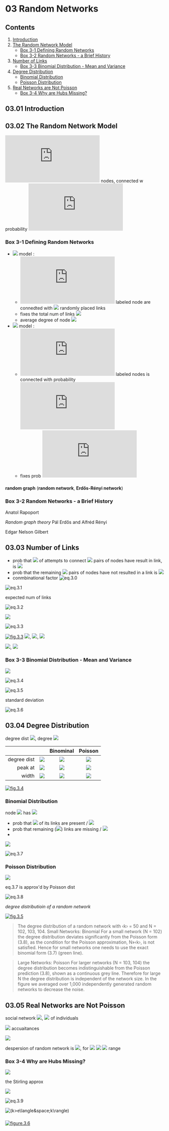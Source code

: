 <!--
Filename: 	note.md
Project: 	/Users/shume/Developer/NetworkScience/c03
Author: 	shumez <https://github.com/shumez>
Created: 	2019-03-06 20:27:3
Modified: 	2019-03-18 20:31:4
-----
Copyright (c) 2019 shumez
-->

# 03 Random Networks

## Contents

01. [Introduction](#0301-Introduction)
02. [The Random Network Model](#0302-The-Random-Network-Model)
    * [Box 3-1 Defining Random Networks](#Box-3-1-Defining-Random-Networks)
    * [Box 3-2 Random Networks - a Brief History](#Box-3-2-Random-Networks---a-Brief-History)
03. [Number of Links](#0303-Number-of-Links)
    * [Box 3-3 Binomial Distribution - Mean and Variance](#Box-3-3-Binomial-Distribution---Mean-and-Variance)
04. [Degree Distribution](#0304-Degree-Distribution)
    * [Binomial Distribution](#Binomial-Distribution)
    * [Poisson Distribution](#Poisson-Distribution)
05. [Real Networks are Not Poisson](#0305-Real-Networks-are-Not-Poisson)
    * [Box 3-4 Why are Hubs Missing?](#Box-3-4-Why-are-Hubs-Missing?)


## 03.01 Introduction


## 03.02 The Random Network Model

![][N] nodes, connected w probability ![][p] 

### Box 3-1 Defining Random Networks

- ![][G(N,L)] model :
    - ![][N] labeled node are connedted with ![][L] randomly placed links
    - fixes the total num of links ![][L]
    - average degree of node ![][\langle&space;k\rangle=\frac{2L}{N}]
- ![][G(N,p)] model :
    - ![][N] labeled nodes is connected with probability ![][p]
    - fixes prob ![][p]


### 

**random graph** (**random network**, **Erdős-Rényi network**)


### Box 3-2 Random Networks - a Brief History

Anatol Rapoport

*Random graph theory* Pál Erdős and Alfréd Rényi

Edgar Nelson Gilbert 



## 03.03 Number of Links

- prob that ![][L] of attempts to connect ![][\frac{N(N-1)}{2}] pairs of nodes have result in link, is ![][p^L]
- prob that the remaining ![][\frac{N(N-1)}{2}] pairs of nodes have  not resulted in a link is
    ![][(1-p)^{\frac{N(N-1)}{2}-L}]
- conmbinational factor
    <!-- \[ \begin{pmatrix} \frac{N(N-1)}{2} \\ L \end{pmatrix} \tag{3.0} \] -->
    ![eq.3.0][eq_03_00]

<!-- \[ p_L = \begin{pmatrix} \frac{N(N-1)}{2} \\ L \end{pmatrix} p^L (1 - p)^{\frac{N (N - 1)}{2} - L} \tag{3.1} \] -->
![eq.3.1][eq_03_01]


expected num of links

<!-- \[ \langle L \rangle = \sum_{L=0}^{\frac{N(N-1)}{2}} LP_L = p \frac{N(N-1)}{2} \tag{3.2} \] -->
![eq.3.2][eq_03_02]

<!-- \( L_{max} = \frac{N(N-1)}{2} \) -->
![][L_{max}=\frac{N(N-1)}{2}]


<!-- \[ \langle k \rangle = \frac{2 \langle L \rangle}{N} = p (N - 1) \tag{3.3} \] -->
![eq.3.3][eq_03_03]

[![fig.3.3][fig_03_03]][fig_03_03]
![][p=\frac{1}{6}], ![][N=12], ![][L=10,&space;18,&space;8]

![][p=.03], ![][N=100]


### Box 3-3 Binomial Distribution - Mean and Variance

<!-- \[ p_x = \begin{pmatrix}N \\ x\end{pmatrix} p^x (1-p)^{N-x} \] -->
![][p_x=\begin{pmatrix}N\\x\end{pmatrix}p^x(1-p)^{N-x}]

<!-- \[ \langle x \rangle = \sum_{x=0}^N xp_x = Np \tag{3.4} \] -->
![eq.3.4][eq_03_04]

<!-- \[ \langle x^2 \rangle = \sum_{x=0}^N x^2 p_x = p(1-p)N + p^2 N^2 \tag{3.5} \] -->
![eq.3.5][eq_03_05]

standard deviation

<!-- \[ \sigma_x = \big( \langle x^2 \rangle - \langle x \rangle^2 \big)^{\frac{1}{2}} = [ p(1 - p) N ]^{\frac{1}{2}} \tag{3.6} \] -->
![eq.3.6][eq_03_06]


## 03.04 Degree Distribution

degree dist ![][p_k], degree ![][k]


|               |               | Binominal                                                 | Poisson |
|--------------:|:-------------:|:---------------------------------------------------------:|:------------------------------------------:|
| degree dist   | ![][p_k]      | ![][\begin{pmatrix}N-1\\k\end{pmatrix}p_k(1-p)^{N-1-k}]   | ![][e^{-\langle&space;k\rangle}\frac{\langle&space;k\rangle}{k!}] |
| peak at       | ![][k]        | ![][\langle&space;k\rangle=p(N-1)]                        | ![][\langle&space;k\rangle]               |
| width         | ![][\sigma_k] | ![][p(1-p)(N-1)]                                          | ![][\langle&space;k\rangle^{\frac{1}{2}}] |



[![fig.3.4][fig_03_04]][fig_03_04]


### Binomial Distribution

node ![][i] has ![][k]

- prob that ![][k] of its links are present / ![][p^k]
- prob that remaining (![][N-1-k]) links are missing / ![][(1-p)^{N-1-k}]
- 

<!-- \[ \begin{pmatrix} N-1 \\ k \end{pmatrix} \] -->
![][\begin{pmatrix}N-1\\k\end{pmatrix}]


<!-- \[ p_k = \begin{pmatrix}N-1\\k\end{pmatrix} p^k (1-p)^{N-1-k} \tag{3.7} \] -->
![eq.3.7][eq_03_07]


### Poisson Distribution

![][\langle&space;k\rangle\ll&space;N]

eq.3.7 is approx'd by Poisson dist

<!-- \[ p_k = e^{- \langle k \rangle } \frac{\langle k \rangle^k}{k!} \tag{3.8} \] -->
![eq.3.8][eq_03_08]

*degree distributioin of a random network*

[![fig.3.5][fig_03_05]][fig_03_05]
> The degree distribution of a random network with ‹k› = 50 and N = 102, 103, 104.
> Small Networks: Binomial
> For a small network (N = 102) the degree distribution deviates significantly from the Poisson form (3.8), as the condition for the Poisson approximation, N»‹k›, is not satisfied. Hence for small networks one needs to use the exact binomial form (3.7) (green line).

> Large Networks: Poisson
> For larger networks (N = 103, 104) the degree distribution becomes indistinguishable from the Poisson prediction (3.8), shown as a continuous grey line. Therefore for large N the degree distribution is independent of the network size. In the figure we averaged over 1,000 independently generated random networks to decrease the noise.


## 03.05 Real Networks are Not Poisson

social network
![][\langle&space;k\rangle\approx1000], ![][N\approx&space;7\times10^9] of individuals

![][k_{\text{max}}=1185] accuaitances

![][k_{\text{min}}=816]

despersion of random network is ![][\sigma_k=\langle&space;k\rangle^{\frac{1}{2}}], 
for ![][\langle&space;k\rangle=1000] ![][\sigma_k=31.62]
![][\langle&space;k\rangle\pm\sigma_k] range 


### Box 3-4 Why are Hubs Missing?

![][\frac{1}{k!}]

the Stirling approx

![][k!\sim\sqrt{2\pi&space;k}\bigg(\frac{k}{e}\bigg)^k]

![eq.3.9][eq_03_09]

![][k>e\langle&space;k\rangle]


### 

[![figure.3.6][fig_03_06]][fig_03_06]



## 


<!-- eq -->

<!-- 03.02 -->
<!-- Box 3-1 -->
[G(N,L)]: https://latex.codecogs.com/gif.latex?\inline&space;G(N,L)
[N]: https://latex.codecogs.com/gif.latex?N
[L]: https://latex.codecogs.com/gif.latex?\inline&space;L
[\langle&space;k\rangle=\frac{2L}{N}]: https://latex.codecogs.com/gif.latex?\inline&space;\langle&space;k\rangle=\frac{2L}{N}
[G(N,p)]: https://latex.codecogs.com/gif.latex?\inline&space;G(N,p)
[p]: https://latex.codecogs.com/gif.latex?p

[\frac{N(N-1)}{2}]: https://latex.codecogs.com/gif.latex?\inline&space;\frac{N(N-1)}{2}
[p^L]: https://latex.codecogs.com/gif.latex?\inline&space;p^L
[\frac{N(N-1)}{2}]: https://latex.codecogs.com/gif.latex?\inline&space;\frac{N(N-1)}{2}
[(1-p)^{\frac{N(N-1)}{2}-L}]: https://latex.codecogs.com/gif.latex?\inline&space;(1-p)^{\frac{N(N-1)}{2}-L}
[eq_03_00]: https://latex.codecogs.com/gif.latex?\begin{pmatrix}\frac{N(N-1)}{2}\\L\end{pmatrix} "eq.3.0"
[eq_03_01]: https://latex.codecogs.com/gif.latex?p_L=\begin{pmatrix}\frac{N(N-1)}{2}\\L\end{pmatrix}p^L(1-p)^{\frac{N(N-1)}{2}-L} "eq.3.1"
[eq_03_02]: https://latex.codecogs.com/gif.latex?\langle&space;L\rangle=\sum_{L=0}^{\frac{N(N-1)}{2}}LP_L=p\frac{N(N-1)}{2} "eq.3.2"
[L_{max}=\frac{N(N-1)}{2}]: https://latex.codecogs.com/gif.latex?\inline&space;L_{max}=\frac{N(N-1)}{2}
[eq_03_03]: https://latex.codecogs.com/gif.latex?\langle&space;k\rangle=\frac{2\langle&space;L\rangle}{N}=p(N-1) "eq.3.3"
[fig_03_03]: http://networksciencebook.com/images/ch-03/figure-3-3.jpg "Fig.3.3 Random Networks are Truly Random"
[p=\frac{1}{6}]: https://latex.codecogs.com/gif.latex?\inline&space;p=\frac{1}{6}
[N=12]: https://latex.codecogs.com/gif.latex?\inline&space;N=12
[L=10,&space;18,&space;8]: https://latex.codecogs.com/gif.latex?\inline&space;L=10,&space;18,&space;8
[p=.03]: https://latex.codecogs.com/gif.latex?\inline&space;p=.03
[N=100]: https://latex.codecogs.com/gif.latex?\inline&space;N=100
[p_x=\begin{pmatrix}N\\x\end{pmatrix}p^x(1-p)^{N-x}]: https://latex.codecogs.com/gif.latex?\inline&space;p_x=\begin{pmatrix}N\\x\end{pmatrix}p^x(1-p)^{N-x}
[eq_03_04]: https://latex.codecogs.com/gif.latex?\langle&space;x\rangle=\sum_{x=0}^Nxp_x=Np "eq.3.4"
[eq_03_05]: https://latex.codecogs.com/gif.latex?\langle&space;x^2\rangle=\sum_{x=0}^Nx^2p_x=p(1-p)N+p^2&space;N^2 "eq.3.5"
[eq_03_06]: https://latex.codecogs.com/gif.latex?\sigma_x=\big(\langle&space;x^2\rangle-\langle&space;x\rangle^2\big)^{\frac{1}{2}}=[p(1-p)N]^{\frac{1}{2}} "eq.3.6"
[p_k]: https://latex.codecogs.com/gif.latex?\inline&space;p_k
[k]: https://latex.codecogs.com/gif.latex?\inline&space;k
[\begin{pmatrix}N-1\\k\end{pmatrix}p_k(1-p)^{N-1-k}]: https://latex.codecogs.com/gif.latex?\inline&space;\begin{pmatrix}N-1\\k\end{pmatrix}p_k(1-p)^{N-1-k}
[e^{-\langle&space;k\rangle}\frac{\langle&space;k\rangle}{k!}]: https://latex.codecogs.com/gif.latex?\inline&space;e^{-\langle&space;k\rangle}\frac{\langle&space;k\rangle}{k!}
[\langle&space;k\rangle=p(N-1)]: https://latex.codecogs.com/gif.latex?\inline&space;\langle&space;k\rangle=p(N-1)
[\langle&space;k\rangle]: https://latex.codecogs.com/gif.latex?\inline&space;\langle&space;k\rangle
[\sigma_k]: https://latex.codecogs.com/gif.latex?\inline&space;\sigma_k
[p(1-p)(N-1)]: https://latex.codecogs.com/gif.latex?\inline&space;p(1-p)(N-1)
[\langle&space;k\rangle^{\frac{1}{2}}]: https://latex.codecogs.com/gif.latex?\inline&space;\langle&space;k\rangle^{\frac{1}{2}}
[fig_03_04]: http://networksciencebook.com/images/ch-03/figure-3-4.jpg "Fig.3.4 Binomial vs. Poisson Degree Distribution"
[i]: https://latex.codecogs.com/gif.latex?\inline&space;i
[p^k]: https://latex.codecogs.com/gif.latex?\inline&space;p^k
[N-1-k]: https://latex.codecogs.com/gif.latex?\inline&space;N-1-k
[(1-p)^{N-1-k}]: https://latex.codecogs.com/gif.latex?\inline&space;(1-p)^{N-1-k}
[\begin{pmatrix}N-1\\k\end{pmatrix}]: https://latex.codecogs.com/gif.latex?\inline&space;\begin{pmatrix}N-1\\k\end{pmatrix}
[eq_03_07]: https://latex.codecogs.com/gif.latex?p_k=\begin{pmatrix}N-1\\k\end{pmatrix}p^k(1-p)^{N-1-k} "eq.3.7"
[\langle&space;k\rangle\ll&space;N]: https://latex.codecogs.com/gif.latex?\inline&space;\langle&space;k\rangle\ll&space;N
[eq_03_08]: https://latex.codecogs.com/gif.latex?p_k=e^{-\langle&space;k\rangle}\frac{\langle&space;k\rangle^k}{k!} "eq.3.8"
[fig_03_05]: http://networksciencebook.com/images/ch-03/figure-3-5.jpg "Fig.3.5 Degree Distribution is Independent of the Network Size "
[\langle&space;k\rangle\approx1000]: https://latex.codecogs.com/gif.latex?\inline&space;\langle&space;k\rangle\approx1000
[N\approx&space;7\times10^9]: https://latex.codecogs.com/gif.latex?\inline&space;N\approx&space;7\times10^9
[k_{\text{max}}=1185]: https://latex.codecogs.com/gif.latex?\inline&space;k_{\text{max}}=1185
[k_{\text{min}}=816]: https://latex.codecogs.com/gif.latex?\inline&space;k_{\text{min}}=816
[\sigma_k=\langle&space;k\rangle^{\frac{1}{2}}]: https://latex.codecogs.com/gif.latex?\inline&space;\sigma_k=\langle&space;k\rangle^{\frac{1}{2}}
[\langle&space;k\rangle=1000]: https://latex.codecogs.com/gif.latex?\inline&space;\langle&space;k\rangle=1000
[\sigma_k=31.62]: https://latex.codecogs.com/gif.latex?\inline&space;\sigma_k=31.62
[\langle&space;k\rangle\pm\sigma_k]: https://latex.codecogs.com/gif.latex?\inline&space;\langle&space;k\rangle\pm\sigma_k
[\frac{1}{k!}]: https://latex.codecogs.com/gif.latex?\inline&space;\frac{1}{k!}
[k!\sim\sqrt{2\pi&space;k}\bigg(\frac{k}{e}\bigg)^k]: https://latex.codecogs.com/gif.latex?k!\sim\sqrt{2\pi&space;k}\bigg(\frac{k}{e}\bigg)^k
[eq_03_09]: https://latex.codecogs.com/gif.latex?p_k=\frac{e^{-\langle&space;k\rangle}}{\sqrt{2\pi&space;k}}\bigg(\frac{e\langle&space;k\rangle}{k}\bigg)^k "eq.3.9"
[k>e\langle&space;k\rangle]: https://latex.codecogs.com/gif.latex?\inline&space;k>e\langle&space;k\rangle "\(k>e\langle&space;k\rangle\)"
[fig_03_06]: http://networksciencebook.com/images/ch-03/figure-3-6.jpg "Fig.3.6 Degree Distribution of Real Networks "


<!-- 
https://latex.codecogs.com/gif.latex?\inline&space;
https://latex.codecogs.com/gif.latex?
-->

<!-- <style type="text/css">
	img{width: 50%; float: right;}
</style> -->